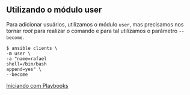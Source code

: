 ## Utilizando o módulo user

Para adicionar usuários, utilizamos o módulo `user`, mas precisamos nos tornar _root_ para realizar o comando e para tal utilizamos o parâmetro `--become`.

```shell
$ ansible clients \
-m user \
-a "name=rafael
shell=/bin/bash
append=yes" \
--become
```

[Iniciando com Playbooks](docs/playbooks/_overview.md)
